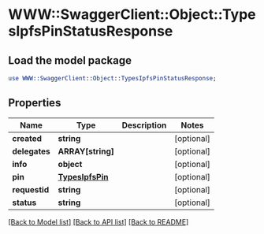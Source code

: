 # WWW::SwaggerClient::Object::TypesIpfsPinStatusResponse

## Load the model package
```perl
use WWW::SwaggerClient::Object::TypesIpfsPinStatusResponse;
```

## Properties
Name | Type | Description | Notes
------------ | ------------- | ------------- | -------------
**created** | **string** |  | [optional] 
**delegates** | **ARRAY[string]** |  | [optional] 
**info** | **object** |  | [optional] 
**pin** | [**TypesIpfsPin**](TypesIpfsPin.md) |  | [optional] 
**requestid** | **string** |  | [optional] 
**status** | **string** |  | [optional] 

[[Back to Model list]](../README.md#documentation-for-models) [[Back to API list]](../README.md#documentation-for-api-endpoints) [[Back to README]](../README.md)


